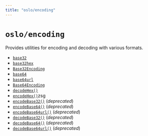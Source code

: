 ```yaml
---
title: "oslo/encoding"
---
```


# `oslo/encoding`

Provides utilities for encoding and decoding with various formats.

- [`base32`](/encoding/base32)
- [`base32hex`](/encoding/base32hex)
- [`Base32Encoding`](/encoding/Base32Encoding)
- [`base64`](/encoding/base64url)
- [`base64url`](/encoding/base64url)
- [`Base64Encoding`](/encoding/Base64Encoding)
- [`decodeHex()`](/reference/encoding/decodeHex)
- [`encodeHex()`](/reference/encoding/encodeHex)zsg
- [`encodeBase32()`](/reference/encoding/encodeBase32) (_deprecated_)
- [`encodeBase64()`](/reference/encoding/encodeBase64) (_deprecated_)
- [`encodeBase64url()`](/reference/encoding/encodeBase64url) (_deprecated_)
- [`decodeBase32()`](/reference/encoding/decodeBase32) (_deprecated_)
- [`decodeBase64()`](/reference/encoding/decodeBase64) (_deprecated_)
- [`decodeBase64url()`](/reference/encoding/decodeBase64url) (_deprecated_)
